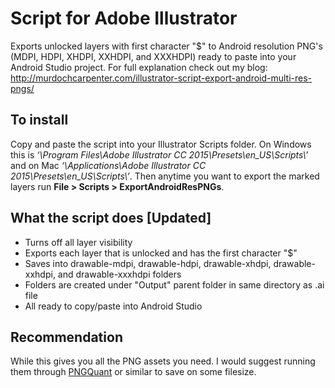 # Script for Adobe Illustrator
Exports unlocked layers with first character "$" to Android resolution PNG's (MDPI, HDPI, XHDPI, XXHDPI, and XXXHDPI) ready to paste into your Android Studio project. For full explanation check out my blog:
http://murdochcarpenter.com/illustrator-script-export-android-multi-res-pngs/

## To install
Copy and paste the script into your Illustrator Scripts folder. On Windows this is *‘\Program Files\Adobe Illustrator CC 2015\Presets\en_US\Scripts\’* and on Mac *‘\Applications\Adobe Illustrator CC 2015\Presets\en_US\Scripts\’*. Then anytime you want to export the marked layers run **File > Scripts > ExportAndroidResPNGs**.

## What the script does [Updated]
- Turns off all layer visibility
- Exports each layer that is unlocked and has the first character "$"
- Saves into drawable-mdpi, drawable-hdpi, drawable-xhdpi, drawable-xxhdpi, and drawable-xxxhdpi folders 
- Folders are created under "Output" parent folder in same directory as .ai file
- All ready to copy/paste into Android Studio

## Recommendation
While this gives you all the PNG assets you need. I would suggest running them through [PNGQuant](http://pngquant.org/) or similar to save on some filesize.
